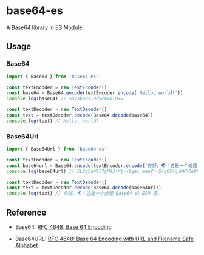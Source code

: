 # base64-es

A Base64 library in ES Module.

## Usage

### Base64

```typescript
import { Base64 } from 'base64-es'

const textEncoder = new TextEncoder()
const base64 = Base64.encode(textEncoder.encode('Hello, world!'))
console.log(base64) // SGVsbG8sIHdvcmxkIQ==

const textDecoder = new TextDecoder()
const text = textDecoder.decode(Base64.decode(base64))
console.log(text) // Hello, world!
```

### Base64Url

```typescript
import { Base64Url } from 'base64-es'

const textEncoder = new TextEncoder()
const base64url = Base64.encode(textEncoder.encode('你好，🌏！这是一个处理 Base64 的 ESM 库。'))
console.log(base64url) // 5L2g5aW977yM8J-Mj--8gei_meaYr-S4gOS4quWkhOeQhiBCYXNlNjQg55qEIEVTTSDlupPjgII

const textDecoder = new TextDecoder()
const text = textDecoder.decode(Base64.decode(base64url))
console.log(text) // 你好，🌏！这是一个处理 Base64 的 ESM 库。
```

## Reference

- Base64: [RFC 4648: Base 64 Encoding](https://datatracker.ietf.org/doc/html/rfc4648#section-4)

- Base64URL: [RFC 4648: Base 64 Encoding with URL and Filename Safe Alphabet](https://datatracker.ietf.org/doc/html/rfc4648#section-5)
